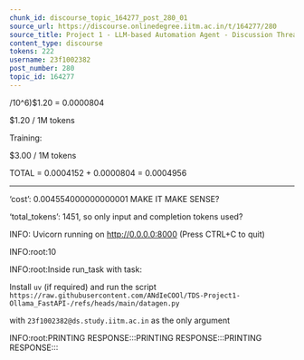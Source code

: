 ```yaml
---
chunk_id: discourse_topic_164277_post_280_01
source_url: https://discourse.onlinedegree.iitm.ac.in/t/164277/280
source_title: Project 1 - LLM-based Automation Agent - Discussion Thread [TDS Jan 2025]
content_type: discourse
tokens: 222
username: 23f1002382
post_number: 280
topic_id: 164277
---
```


/10^6)$1.20 = 0.0000804

$1.20 / 1M tokens

Training:

$3.00 / 1M tokens

TOTAL = 0.0004152 + 0.0000804 = 0.0004956

---

‘cost’: 0.004554000000000001 MAKE IT MAKE SENSE?

‘total_tokens’: 1451, so only input and completion tokens used?

INFO: Uvicorn running on http://0.0.0.0:8000 (Press CTRL+C to quit)

INFO:root:10

INFO:root:Inside run_task with task:

Install `uv` (if required) and run the script `https://raw.githubusercontent.com/ANdIeCOOl/TDS-Project1-Ollama_FastAPI-/refs/heads/main/datagen.py`

with `23f1002382@ds.study.iitm.ac.in` as the only argument

INFO:root:PRINTING RESPONSE:::PRINTING RESPONSE:::PRINTING RESPONSE:::
